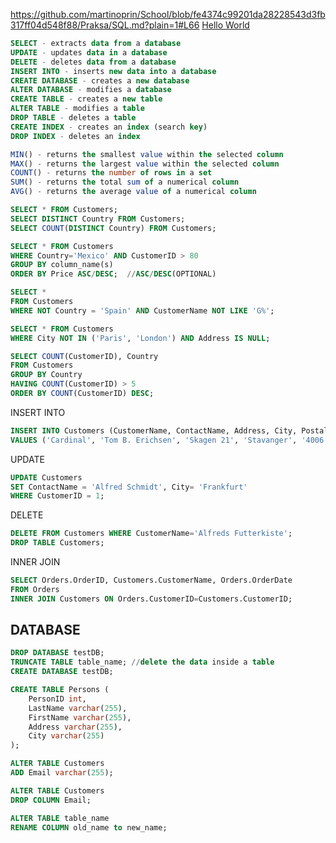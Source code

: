 https://github.com/martinoprin/School/blob/fe4374c99201da28228543d3fb317ff04d548f88/Praksa/SQL.md?plain=1#L66
<a href="(https://github.com/martinoprin/School/blob/fe4374c99201da28228543d3fb317ff04d548f88/Praksa/SQL.md?plain=1#L66)">Hello World</a></li>

```sql
SELECT - extracts data from a database
UPDATE - updates data in a database
DELETE - deletes data from a database
INSERT INTO - inserts new data into a database
CREATE DATABASE - creates a new database
ALTER DATABASE - modifies a database
CREATE TABLE - creates a new table
ALTER TABLE - modifies a table
DROP TABLE - deletes a table
CREATE INDEX - creates an index (search key)
DROP INDEX - deletes an index

MIN() - returns the smallest value within the selected column
MAX() - returns the largest value within the selected column
COUNT() - returns the number of rows in a set
SUM() - returns the total sum of a numerical column
AVG() - returns the average value of a numerical column
```
```sql
SELECT * FROM Customers;
SELECT DISTINCT Country FROM Customers;
SELECT COUNT(DISTINCT Country) FROM Customers;

SELECT * FROM Customers
WHERE Country='Mexico' AND CustomerID > 80
GROUP BY column_name(s)
ORDER BY Price ASC/DESC;  //ASC/DESC(OPTIONAL)  

SELECT *
FROM Customers
WHERE NOT Country = 'Spain' AND CustomerName NOT LIKE 'G%';

SELECT * FROM Customers
WHERE City NOT IN ('Paris', 'London') AND Address IS NULL;

SELECT COUNT(CustomerID), Country
FROM Customers
GROUP BY Country
HAVING COUNT(CustomerID) > 5
ORDER BY COUNT(CustomerID) DESC;
```
INSERT INTO
```sql
INSERT INTO Customers (CustomerName, ContactName, Address, City, PostalCode, Country)
VALUES ('Cardinal', 'Tom B. Erichsen', 'Skagen 21', 'Stavanger', '4006', 'Norway');
```
UPDATE
```sql
UPDATE Customers
SET ContactName = 'Alfred Schmidt', City= 'Frankfurt'
WHERE CustomerID = 1;
```
DELETE
```sql
DELETE FROM Customers WHERE CustomerName='Alfreds Futterkiste';
DROP TABLE Customers;
```
INNER JOIN
```sql
SELECT Orders.OrderID, Customers.CustomerName, Orders.OrderDate
FROM Orders
INNER JOIN Customers ON Orders.CustomerID=Customers.CustomerID;
```

<h2>DATABASE</h2>

```sql
DROP DATABASE testDB;
TRUNCATE TABLE table_name; //delete the data inside a table
CREATE DATABASE testDB;

CREATE TABLE Persons (
    PersonID int,
    LastName varchar(255),
    FirstName varchar(255),
    Address varchar(255),
    City varchar(255)
);

ALTER TABLE Customers
ADD Email varchar(255);

ALTER TABLE Customers
DROP COLUMN Email;

ALTER TABLE table_name
RENAME COLUMN old_name to new_name;
```
